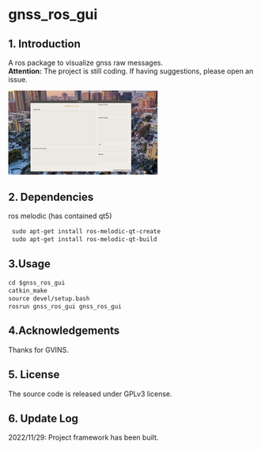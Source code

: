 # gnss_ros_gui
## 1. Introduction
A ros package to visualize gnss raw messages.  
**Attention:**  The project is still coding. If  having suggestions, please open an issue.

 <img src="/pci/ui.png" width="60%">
 
## 2. Dependencies
ros melodic (has contained qt5)
```
 sudo apt-get install ros-melodic-qt-create
 sudo apt-get install ros-melodic-qt-build
```

## 3.Usage
```
cd $gnss_ros_gui  
catkin_make   
source devel/setup.bash  
rosrun gnss_ros_gui gnss_ros_gui  
```

## 4.Acknowledgements  
Thanks for GVINS.  


## 5. License
The source code is released under GPLv3 license.  


## 6. Update Log
2022/11/29: Project framework has been built.  
